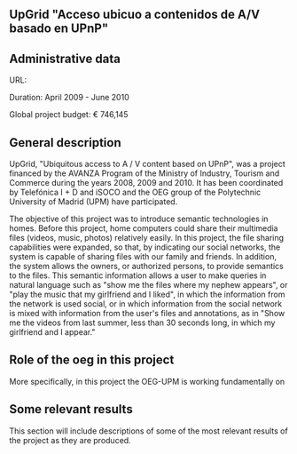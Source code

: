 ## UpGrid "Acceso ubicuo a contenidos de A/V basado en UPnP"

## Administrative data
URL: 

Duration: April  2009 - June 2010

Global project budget: € 746,145

## General description

UpGrid, "Ubiquitous access to A / V content based on UPnP", was a project financed by the AVANZA Program of the Ministry of Industry, Tourism and Commerce during the years 2008, 2009 and 2010. It has been coordinated by Telefónica I + D and iSOCO and the OEG group of the Polytechnic University of Madrid (UPM) have participated. 

The objective of this project was to introduce semantic technologies in homes. Before this project, home computers could share their multimedia files (videos, music, photos) relatively easily. In this project, the file sharing capabilities were expanded, so that, by indicating our social networks, the system is capable of sharing files with our family and friends. In addition, the system allows the owners, or authorized persons, to provide semantics to the files. This semantic information allows a user to make queries in natural language such as "show me the files where my nephew appears", or "play the music that my girlfriend and I liked", in which the information from the network is used social, or in which information from the social network is mixed with information from the user's files and annotations, as in "Show me the videos from last summer, less than 30 seconds long, in which my girlfriend and I appear."



## Role of the oeg in this project
More specifically, in this project the OEG-UPM is working fundamentally on


## Some relevant results
This section will include descriptions of some of the most relevant results of the project as they are produced.
